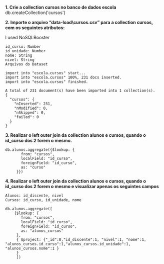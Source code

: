 **1. Crie a collection cursos no banco de dados escola**
db.createCollection('cursos')

**2. Importe o arquivo “data-load\cursos.csv” para a collection cursos, com os seguintes atributos:**

I used NoSQLBooster

```
id_curso: Number
id_unidade: Number
nome: String
nivel: String
Arquivos do Dataset
``` 
```
import into "escola.cursos" start...
import into "escola.cursos" 100%, 231 docs inserted.
import into "escola.cursos" finished.

A total of 231 document(s) have been imported into 1 collection(s).
{
  "cursos": {
    "nInserted": 231,
    "nModified": 0,
    "nSkipped": 0,
    "failed": 0
  }
}
```

**3. Realizar o left outer join da collection alunos e cursos, quando o id_curso dos 2 forem o mesmo.**

```
db.alunos.aggregate({$lookup: {
       from: "cursos",
       localField: "id_curso",
       foreignField: "id_curso",
       as: "curso"
     }})
```

**4. Realizar o left outer join da collection alunos e cursos, quando o id_curso dos 2 forem o mesmo e visualizar apenas os seguintes campos**
```
Alunos: id_discente, nivel
Cursos: id_curso, id_unidade, nome
```

```
db.alunos.aggregate([
    {$lookup: {
       from: "cursos",
       localField: "id_curso",
       foreignField: "id_curso",
       as: "alunos_cursos"
     },
     { $project: {"_id":0,"id_discente":1, "nivel":1, "nome":1, "alunos_cursos.id_curso":1,"alunos_cursos.id_unidade":1, "alunos_cursos.nome":1 }
     }
     ])
```